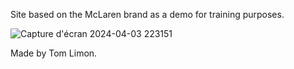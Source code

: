 
Site based on the McLaren brand as a demo for training purposes.

![Capture d'écran 2024-04-03 223151](https://github.com/T0ZSKY/Mclaren-web/assets/98484763/26fdd895-59c8-4ad4-8bdd-09c07392a28e)


Made by Tom Limon.
